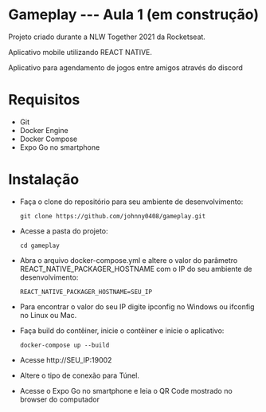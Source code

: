 # Gameplay --- Aula 1 (em construção)

Projeto criado durante a NLW Together 2021 da Rocketseat.

Aplicativo mobile utilizando REACT NATIVE.

Aplicativo para agendamento de jogos entre amigos através do discord

# Requisitos

- Git
- Docker Engine
- Docker Compose
- Expo Go no smartphone

# Instalação

- Faça o clone do repositório para seu ambiente de desenvolvimento:

    ```
    git clone https://github.com/johnny0408/gameplay.git
    ```

- Acesse a pasta do projeto:

    ```
    cd gameplay
    ```
- Abra o arquivo docker-compose.yml e altere o valor do parâmetro REACT_NATIVE_PACKAGER_HOSTNAME com o IP do seu ambiente de desenvolvimento:

    ```
    REACT_NATIVE_PACKAGER_HOSTNAME=SEU_IP
    ```

- Para encontrar o valor do seu IP digite ipconfig no Windows ou ifconfig no Linux ou Mac.

- Faça build do contêiner, inicie o contêiner e inicie o aplicativo:

    ```
    docker-compose up --build
    ```

- Acesse http://SEU_IP:19002

- Altere o tipo de conexão para Túnel.

- Acesse o Expo Go no smartphone e leia o QR Code mostrado no browser do computador